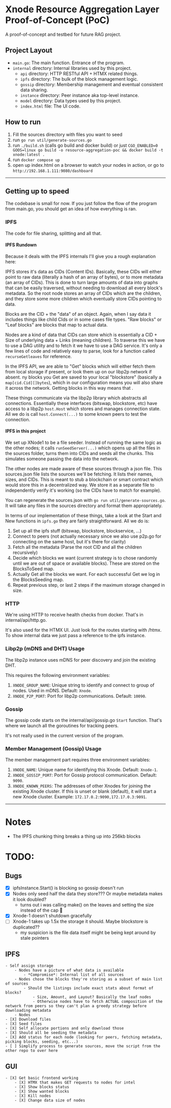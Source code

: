 # Xnode Resource Aggregation Layer Proof-of-Concept (PoC)

A proof-of-concept and testbed for future RAG project.

## Project Layout

- `main.go`: The main function. Entrance of the program.
- `internal` directory: Internal libraries used by this project.
  - `api` directory: HTTP RESTful API + HTMX related things.
  - `ipfs` directory: The bulk of the block management logic.
  - `gossip` directory: Membership management and eventual consistent data sharing.
  - `instance` directory: Peer instance aka top-level instance.
  - `model` directory: Data types used by this project.
  - `index.html` file: The UI code.

## How to run


1. Fill the sources directory with files you want to seed
1. run `go run util/generate-sources.go`
1. run `./build.sh` (calls go build and docker build) or just `CGO_ENABLED=0 GOOS=linux go build -o resource-aggregation-poc && docker build -t xnode:latest .`
1. run `docker compose up`
1. open up index.html on a browser to watch your nodes in action, or go to `http://192.168.1.111:9080/dashboard`


---


## Getting up to speed
The codebase is small for now. 
If you just follow the flow of the program from main.go, 
you should get an idea of how everything is ran.

### IPFS
The code for file sharing, splitting and all that.

#### IPFS Rundown
Because it deals with the IPFS internals I'll give you a rough explanation here:
 
IPFS stores it's data as CIDs (Content IDs).
Basically, these CIDs will either point to raw data (literally a hash of an array of bytes), or to more metadata (an array of CIDs).
This is done to turn large amounts of data into graphs that can be easily traversed, without needing to download all every block's metadata.
So the root node stores an array of CIDs which are the children, and they store some more children which eventually store CIDs pointing to data.

Blocks are the CID + the "data" of an object.
Again, when I say data it includes things like child CIds or in some cases file types.
"Raw blocks" or "Leaf blocks" are blocks that map to actual data.

Nodes are a kind of data that CIDs can store which is essentially a CID + Size of underlying data + Links (meaning children).
To traverse this we have to use a DAG utility and to fetch it we have to use a DAG service.
It's only a few lines of code and relatively easy to parse, look for a function called `recurseGetleaves` for reference.

In the IPFS API, we are able to "Get" blocks which will either fetch them from local storage if present, or look them up on our libp2p network if absent.
ny blocks you Get are saved to your local "blockstore" (basically a `map[cid.Cid][]bytes`), which in our configuration means you will also share it across the network.
Getting blocks in this way means that .

These things communicate via the libp2p library which abstracts all connections. 
Essentially these interfaces (bitswap, blockstore, etc) have access to a libp2p `host.Host` which stores and manages connection state.
All we do is call `host.Connect(...)` to some known peers to test the connection.

#### IPFS in this project

We set up XNode1 to be a file seeder.
Instead of running the same logic as the other nodes; 
it calls `runSeedServer(...)` which opens up all the files in the sources folder, turns them into CIDs and seeds all the chunks.
This simulates someone passing the data into the network.

The other nodes are made aware of these sources through a json file.
This sources.json file lists the sources we'll be fetching.
It lists their names, sizes, and CIDs.
This is meant to stub a blockchain or smart contract which would store this in a decentralized way.
We store it as a separate file to independently verify it's working (so the CIDs have to match for example).

You can regenerate the sources.json with `go run util/generate-sources.go`.
It will take any files in the sources directory and format them appropriately.

In terms of our implementation of these things, take a look at the Start and New functions in `ipfs.go` they are fairly straightforward.
All we do is:
1. Set up all the ipfs stuff (bitswap, blockstore, blockservice, ...)
1. Connect to peers (not actually necessary since we also use p2p.go for connecting on the same host, but it's there for clarity)
1. Fetch all the metadata (Parse the root CID and all the children recursively)
1. Decide which blocks we want (current strategy is to chose randomly until we are out of space or available blocks). These are stored on the BlocksToSeed map.
1. Actually Get all the blocks we want. For each successful Get we log in the BlocksSeeding map.
1. Repeat previous step, or last 2 steps if the maximum storage changed in size.

### HTTP
We're using HTTP to receive health checks from docker.
That's in internal/api/http.go.

It's also used for the HTMX UI.
Just look for the routes starting with /htmx.
To show internal data we just pass a reference to the ipfs instance.

### Libp2p (mDNS and DHT) Usage
The libp2p instance uses mDNS for peer discovery and join the existing DHT.

This requires the following environment variables:

1. `XNODE_GROUP_NAME`: Unique string to identify and connect to group of nodes. Used in mDNS. Default: `Xnode`.
2. `XNODE_P2P_PORT`: Port for libp2p communications. Default: `10090`.

### Gossip
The gossip code starts on the internal/api/gossip.go `Start` function.
That's where we launch all the goroutines for tracking peers.

It's not really used in the current version of the program.

### Member Management (Gossip) Usage

The member management part requires three environment variables:

1. `XNODE_NAME`: Unique name for identifying this Xnode. Default: `Xnode-1`.
2. `XNODE_GOSSIP_PORT`: Port for Gossip protocol communication. Default: `9090`.
3. `XNODE_KNOWN_PEERS`: The addresses of other Xnodes for joining the existing Xnode cluster. If this is unset or blank (default), it will start a new Xnode cluster. Example: `172.17.0.2:9090,172.17.0.3:9091`.


---


# Notes
- The IPFS chunking thing breaks a thing up into 256kb blocks

# TODO:

## Bugs
- [X] ipfsInstance.Start() is blocking so gossip doesn't run
- [X] Nodes only seed half the data they store??? Or maybe metadata makes it look doubled?
    - turns out i was calling make() on the leaves and setting the size instead of the cap 🤦
- [X] Xnode-1 doesn't shutdown gracefully
- [ ] Xnode-1 takes up 1.5x the storage it should. Maybe blockstore is duplicated??
    - my suspicion is the file data itself might be being kept around by stale pointers

## IPFS
    - Self assign storage
        - Nodes have a picture of what data is available
            - *Compromise*: Internal list of all sources
        - Nodes chose the blocks they're storing as a subset of main list of sources
            - Should the listings include exact stats about format of blocks?
                - Size, Amount, and Layout? Basically the leaf nodes
                - Otherwise nodes have to fetch ACTUAL composition of the network from peers so they can't plan a greedy strategy before downloading metadata
        - Nodes 
    - [X] Download files
    - [X] Seed files
    - [X] Self allocate portions and only download those
    - [X] Should all be seeding the metadata
    - [X] Add status for each node (looking for peers, fetching metadata, picking blocks, seeding, etc...)
    - [ ] Simplify process to generate sources, move the script from the other repo to over here

## GUI
    - [X] Get basic frontend working
        - [X] HTMX that makes GET requests to nodes for intel
        - [X] Show blocks status
        - [X] Show wanted blocks
        - [X] Kill nodes
        - [X] Change data size of nodes
